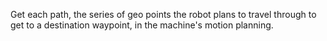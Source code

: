 Get each path, the series of geo points the robot plans to travel through to get to a destination waypoint, in the machine's motion planning.
